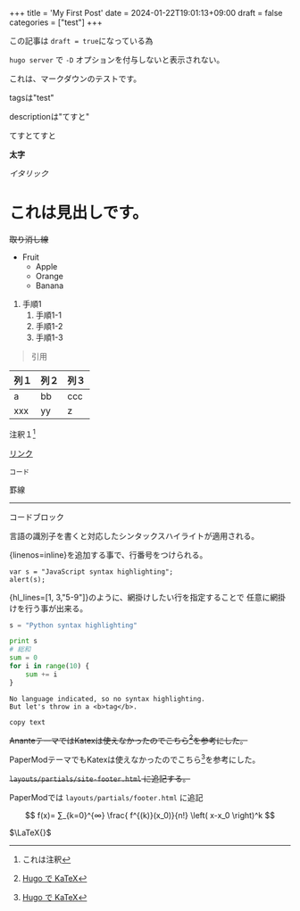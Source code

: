 +++
title = 'My First Post'
date = 2024-01-22T19:01:13+09:00
draft = false
categories = ["test"]
+++

この記事は `draft = true`になっている為

`hugo server` で `-D` オプションを付与しないと表示されない。

これは、マークダウンのテストです。

tagsは"test"

descriptionは"てすと"

てすとてすと

**太字**

_イタリック_

# これは見出しです。

~~取り消し線~~



* Fruit
  * Apple
  * Orange
  * Banana

1. 手順1
    1. 手順1-1
    2. 手順1-2
    3. 手順1-3

>引用

|列１|列２|列３|
|---|---|---|
|a|bb|ccc|
|xxx|yy|z|

注釈１[^1]
[^1]: これは注釈

[リンク](https://supercutelalafell.netlify.app/)

`コード`

罫線

------

コードブロック

言語の識別子を書くと対応したシンタックスハイライトが適用される。

{linenos=inline}を追加する事で、行番号をつけられる。

```javascript{linenos=inline}
var s = "JavaScript syntax highlighting";
alert(s);
```

{hl_lines=[1, 3,"5-9"]}のように、網掛けしたい行を指定することで
任意に網掛けを行う事が出来る。


```python {hl_lines=[1, 3,"5-9"]}
s = "Python syntax highlighting"

print s
# 総和
sum = 0
for i in range(10) {
    sum += i
}
```

```
No language indicated, so no syntax highlighting.
But let's throw in a <b>tag</b>.
```


```
copy text
```

~~AnanteテーマではKatexは使えなかったのでこちら[^2]を参考にした。~~

PaperModテーマでもKatexは使えなかったのでこちら[^2]を参考にした。

[^2]: [Hugo で KaTeX](https://blog.atusy.net/2019/05/09/katex-in-hugo/)

~~`layouts/partials/site-footer.html` に追記する。~~

PaperModでは `layouts/partials/footer.html` に追記

$$
f(x)= ∑_{k=0}^{∞} \frac{ f^{(k)}(x_0)}{n!} \left( x-x_0 \right)^k
$$

$\LaTeX{}$